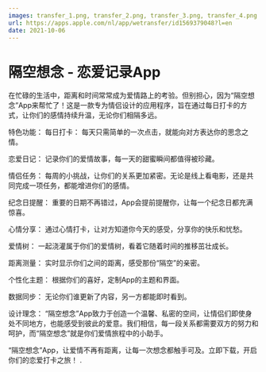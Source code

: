 ```yaml
---
images: transfer_1.png, transfer_2.png, transfer_3.png, transfer_4.png
url: https://apps.apple.com/nl/app/wetransfer/id1569379048?l=en
date: 2021-10-06
---
```


# 隔空想念 - 恋爱记录App

在忙碌的生活中，距离和时间常常成为爱情路上的考验。但别担心，因为“隔空想念”App来帮忙了！这是一款专为情侣设计的应用程序，旨在通过每日打卡的方式，让你们的感情持续升温，无论你们相隔多远。

特色功能：
每日打卡： 每天只需简单的一次点击，就能向对方表达你的思念之情。

恋爱日记： 记录你们的爱情故事，每一天的甜蜜瞬间都值得被珍藏。

情侣任务： 每周的小挑战，让你们的关系更加紧密。无论是线上看电影，还是共同完成一项任务，都能增进你们的感情。

纪念日提醒： 重要的日期不再错过，App会提前提醒你，让每一个纪念日都充满惊喜。

心情分享： 通过心情打卡，让对方知道你今天的感受，分享你的快乐和忧愁。


爱情树： 一起浇灌属于你们的爱情树，看着它随着时间的推移茁壮成长。

距离测量： 实时显示你们之间的距离，感受那份“隔空”的亲密。

个性化主题： 根据你们的喜好，定制App的主题和界面。

数据同步： 无论你们谁更新了内容，另一方都能即时看到。


设计理念：
“隔空想念”App致力于创造一个温馨、私密的空间，让情侣们即使身处不同地方，也能感受到彼此的爱意。我们相信，每一段关系都需要双方的努力和呵护，而“隔空想念”就是你们爱情旅程中的小助手。

“隔空想念”App，让爱情不再有距离，让每一次想念都触手可及。立即下载，开启你们的恋爱打卡之旅！
.
  
